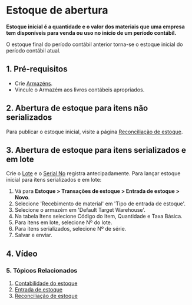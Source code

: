# Estoque de abertura



**Estoque inicial é a quantidade e o valor dos materiais que uma empresa tem disponíveis para venda ou uso no início de um período contábil.**


O estoque final do período contábil anterior torna-se o estoque inicial do período contábil atual.


## 1. Pré-requisitos


* Crie [Armazéns](/docs/pt/stock/warehouse).
* Vincule o Armazém aos livros contábeis apropriados.


## 2. Abertura de estoque para itens não serializados


Para publicar o estoque inicial, visite a página [Reconciliação de estoque](/docs/pt/stock/stock-reconciliation).


## 3. Abertura de estoque para itens serializados e em lote


Crie o [Lote](/docs/pt/stock/batch) e o [Serial No](/docs/pt/stock/serial-no) registra antecipadamente. Para lançar estoque inicial para itens serializados e em lote:


1. Vá para **Estoque > Transações de estoque > Entrada de estoque > Novo**.
2. Selecione 'Recebimento de material' em 'Tipo de entrada de estoque'.
3. Selecione o armazém em 'Default Target Warehouse'.
4. Na tabela Itens selecione Código do Item, Quantidade e Taxa Básica.
5. Para itens em lote, selecione Nº do lote.
6. Para itens serializados, selecione Nº de série.
7. Salvar e enviar.


## 4. Vídeo








### 5. Tópicos Relacionados


1. [Contabilidade do estoque](/docs/pt/stock/accounting-of-inventory-stock)
2. [Entrada de estoque](/docs/pt/stock/stock-entry)
3. [Reconciliação de estoque](/docs/pt/stock/stock-reconciliation)



